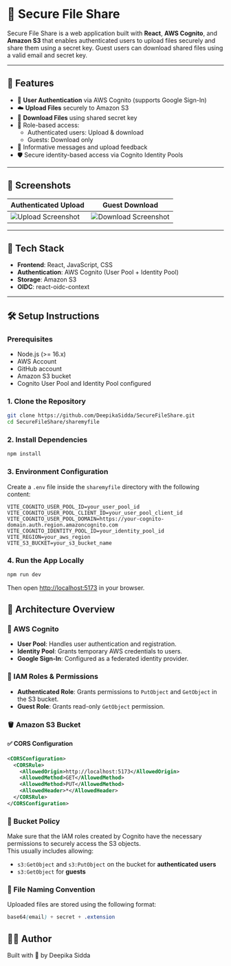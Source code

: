 # 🔐 Secure File Share

Secure File Share is a web application built with **React**, **AWS Cognito**, and **Amazon S3** that enables authenticated users to upload files securely and share them using a secret key. Guest users can download shared files using a valid email and secret key.

---

## 🚀 Features

- 🔐 **User Authentication** via AWS Cognito (supports Google Sign-In)
- ☁️ **Upload Files** securely to Amazon S3
- 🔑 **Download Files** using shared secret key
- 👤 Role-based access:
  - Authenticated users: Upload & download
  - Guests: Download only
- 💬 Informative messages and upload feedback
- 🛡️ Secure identity-based access via Cognito Identity Pools

---

## 📸 Screenshots

| Authenticated Upload | Guest Download |
|----------------------|----------------|
| ![Upload Screenshot](./screenshots/upload.png) | ![Download Screenshot](./screenshots/download.png) |

---

## 🧩 Tech Stack

- **Frontend**: React, JavaScript, CSS
- **Authentication**: AWS Cognito (User Pool + Identity Pool)
- **Storage**: Amazon S3
- **OIDC**: react-oidc-context

---

## 🛠️ Setup Instructions

### Prerequisites

- Node.js (>= 16.x)
- AWS Account
- GitHub account
- Amazon S3 bucket
- Cognito User Pool and Identity Pool configured

### 1. Clone the Repository

```bash
git clone https://github.com/DeepikaSidda/SecureFileShare.git
cd SecureFileShare/sharemyfile

```
### 2. Install Dependencies

```bash
npm install
```
### 3. Environment Configuration

Create a `.env` file inside the `sharemyfile` directory with the following content:

```env
VITE_COGNITO_USER_POOL_ID=your_user_pool_id
VITE_COGNITO_USER_POOL_CLIENT_ID=your_user_pool_client_id
VITE_COGNITO_USER_POOL_DOMAIN=https://your-cognito-domain.auth.region.amazoncognito.com
VITE_COGNITO_IDENTITY_POOL_ID=your_identity_pool_id
VITE_REGION=your_aws_region
VITE_S3_BUCKET=your_s3_bucket_name
```
### 4. Run the App Locally

```bash
npm run dev
```
Then open [http://localhost:5173](http://localhost:5173) in your browser.
## 🧠 Architecture Overview

### 🔐 AWS Cognito
- **User Pool**: Handles user authentication and registration.
- **Identity Pool**: Grants temporary AWS credentials to users.
- **Google Sign-In**: Configured as a federated identity provider.

### 📜 IAM Roles & Permissions
- **Authenticated Role**: Grants permissions to `PutObject` and `GetObject` in the S3 bucket.
- **Guest Role**: Grants read-only `GetObject` permission.

### 🪣 Amazon S3 Bucket

#### ✅ CORS Configuration

```xml
<CORSConfiguration>
  <CORSRule>
    <AllowedOrigin>http://localhost:5173</AllowedOrigin>
    <AllowedMethod>GET</AllowedMethod>
    <AllowedMethod>PUT</AllowedMethod>
    <AllowedHeader>*</AllowedHeader>
  </CORSRule>
</CORSConfiguration>
```
### 🔐 Bucket Policy

Make sure that the IAM roles created by Cognito have the necessary permissions to securely access the S3 objects.  
This usually includes allowing:

- `s3:GetObject` and `s3:PutObject` on the bucket for **authenticated users**  
- `s3:GetObject` for **guests**

### 📂 File Naming Convention

Uploaded files are stored using the following format:

```scss
base64(email) + secret + .extension
```
## 🙋‍♀️ Author

Built with 💙 by Deepika Sidda

